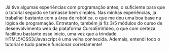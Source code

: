 Já tive algumas experiências com programação antes, o suficiente para que o tutorial seguido se tornasse bem simples.
Nas minhas experiências, já trabalhei bastante com a área de robótica, o que me deu uma boa base na lógica de programação.
Entretanto, também já fiz 3/5 módulos do curso de desenvolvimento web da plataforma CursoEmVideo,
o que com certeza facilitou bastante esse inicio, uma vez que a trindade HTML5/CSS3/Javascript é uma velha conhecida.
Ademais, entendi todo o tutorial e tudo parece funcionar corretamente!
